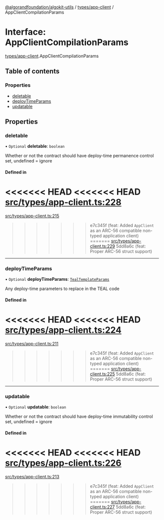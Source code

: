 [@algorandfoundation/algokit-utils](../README.md) / [types/app-client](../modules/types_app_client.md) / AppClientCompilationParams

# Interface: AppClientCompilationParams

[types/app-client](../modules/types_app_client.md).AppClientCompilationParams

## Table of contents

### Properties

- [deletable](types_app_client.AppClientCompilationParams.md#deletable)
- [deployTimeParams](types_app_client.AppClientCompilationParams.md#deploytimeparams)
- [updatable](types_app_client.AppClientCompilationParams.md#updatable)

## Properties

### deletable

• `Optional` **deletable**: `boolean`

Whether or not the contract should have deploy-time permanence control set, undefined = ignore

#### Defined in

<<<<<<< HEAD
<<<<<<< HEAD
[src/types/app-client.ts:228](https://github.com/algorandfoundation/algokit-utils-ts/blob/main/src/types/app-client.ts#L228)
=======
[src/types/app-client.ts:215](https://github.com/algorandfoundation/algokit-utils-ts/blob/main/src/types/app-client.ts#L215)
>>>>>>> e7c345f (feat: Added `AppClient` as an ARC-56 compatible non-typed application client)
=======
[src/types/app-client.ts:229](https://github.com/algorandfoundation/algokit-utils-ts/blob/main/src/types/app-client.ts#L229)
>>>>>>> 5dd8a6c (feat: Proper ARC-56 struct support)

___

### deployTimeParams

• `Optional` **deployTimeParams**: [`TealTemplateParams`](types_app.TealTemplateParams.md)

Any deploy-time parameters to replace in the TEAL code

#### Defined in

<<<<<<< HEAD
<<<<<<< HEAD
[src/types/app-client.ts:224](https://github.com/algorandfoundation/algokit-utils-ts/blob/main/src/types/app-client.ts#L224)
=======
[src/types/app-client.ts:211](https://github.com/algorandfoundation/algokit-utils-ts/blob/main/src/types/app-client.ts#L211)
>>>>>>> e7c345f (feat: Added `AppClient` as an ARC-56 compatible non-typed application client)
=======
[src/types/app-client.ts:225](https://github.com/algorandfoundation/algokit-utils-ts/blob/main/src/types/app-client.ts#L225)
>>>>>>> 5dd8a6c (feat: Proper ARC-56 struct support)

___

### updatable

• `Optional` **updatable**: `boolean`

Whether or not the contract should have deploy-time immutability control set, undefined = ignore

#### Defined in

<<<<<<< HEAD
<<<<<<< HEAD
[src/types/app-client.ts:226](https://github.com/algorandfoundation/algokit-utils-ts/blob/main/src/types/app-client.ts#L226)
=======
[src/types/app-client.ts:213](https://github.com/algorandfoundation/algokit-utils-ts/blob/main/src/types/app-client.ts#L213)
>>>>>>> e7c345f (feat: Added `AppClient` as an ARC-56 compatible non-typed application client)
=======
[src/types/app-client.ts:227](https://github.com/algorandfoundation/algokit-utils-ts/blob/main/src/types/app-client.ts#L227)
>>>>>>> 5dd8a6c (feat: Proper ARC-56 struct support)
